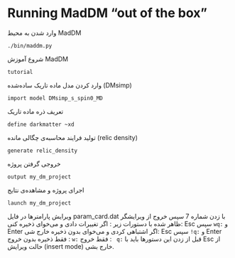 # Running MadDM “out of the box”

وارد شدن به محیط MadDM
```
./bin/maddm.py
```
شروع آموزش MadDM
```
tutorial
```
وارد کردن مدل ماده تاریک ساده‌شده (DMsimp)
```
import model DMsimp_s_spin0_MD
```
 تعریف ذره ماده تاریک
 ```
define darkmatter ~xd
```
تولید فرایند محاسبه‌ی چگالی مانده (relic density)
```
generate relic_density
```
خروجی گرفتن پروژه
```
output my_dm_project
```
اجرای پروژه و مشاهده‌ی نتایج
```
launch my_dm_project
```

ویرایش پارامترها در فایل param_card.dat با زدن شماره 7 سپس خروج از ویرایشگر ظاهر شده با دستورات زیر :
 اگر تغییرات دادی و می‌خوای ذخیره کنی: Esc سپس ‍‍```wq:``` و Enter
  اگر اشتباهی کردی و می‌خوای بدون ذخیره خارج شی:  Esc سپس ‍‍```!q:``` و Enter
  فقط ذخیره بدون خروج : ‍‍```w:```
  فقط خروج : ‍‍‍``` q:```
  قبل از زدن این دستورها باید با Esc از حالت ویرایش (insert mode) خارج بشی.






























 
